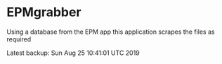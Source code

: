 # EPMgrabber
Using a database from the EPM app this application scrapes the files as required


Latest backup: Sun Aug 25 10:41:01 UTC 2019
